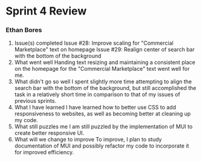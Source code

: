 # Sprint 4 Review
### Ethan Bores
1. Issue(s) completed
Issue #28: Improve scaling for "Commercial Marketplace" text on homepage
Issue #29: Realign center of search bar with the bottom of the background
2. What went well
Handing text resizing and maintaining a consistent place on the homepage for the "Commercial Marketplace" text went well for me.
3. What didn't go so well
I spent slightly more time attempting to align the search bar with the bottom of the background, but still accomplished the task in a relatively short time in comparison to that of my issues of previous sprints.
4. What I have learned
I have learned how to better use CSS to add responsiveness to websites, as well as becoming better at cleaning up my code.
5. What still puzzles me
I am still puzzled by the implementation of MUI to create better responsive UI.
6. What will we change to improve
To improve, I plan to study documentation of MUI and possibly refactor my code to incorporate it for improved efficiency.
